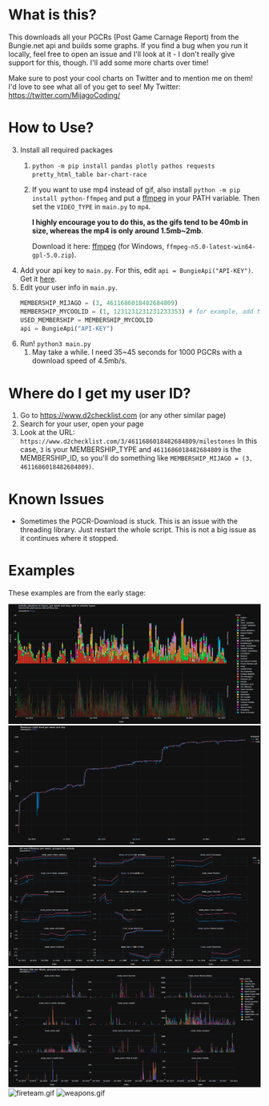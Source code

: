 # What is this?
This downloads all your PGCRs (Post Game Carnage Report) from the Bungie.net api and builds some graphs.
If you find a bug when you run it locally, feel free to open an issue and I'll look at it - I don't really give support for this, though.
I'll add some more charts over time!

Make sure to post your cool charts on Twitter and to mention me on them! 
I'd love to see what all of you get to see! 
My Twitter: https://twitter.com/MijagoCoding/

# How to Use?
3) Install all required packages
   1) `python -m pip install pandas plotly pathos requests pretty_html_table bar-chart-race`
   2) If you want to use mp4 instead of gif, also install `python -m pip install python-ffmpeg` and put a [ffmpeg](https://www.ffmpeg.org/download.html) in your PATH variable. Then set the `VIDEO_TYPE` in `main.py` to `mp4`. 
   
      **I highly encourage you to do this, as the gifs tend to be 40mb in size, whereas the mp4 is only around 1.5mb~2mb**.
   
      Download it here: [ffmpeg](https://github.com/BtbN/FFmpeg-Builds/releases) (for Windows, `ffmpeg-n5.0-latest-win64-gpl-5.0.zip`).
4) Add your api key to `main.py`. For this, edit `api = BungieApi("API-KEY")`. Get it [here](https://www.bungie.net/en/Application).
5) Edit your user info in `main.py`.
   ```py
   MEMBERSHIP_MIJAGO = (3, 4611686018482684809)
   MEMBERSHIP_MYCOOLID = (1, 1231231231231233353) # for example, add this
   USED_MEMBERSHIP = MEMBERSHIP_MYCOOLID
   api = BungieApi("API-KEY")
   ```
6) Run! `python3 main.py`
   1) May take a while. I need 35~45 seconds for 1000 PGCRs with a download speed of 4.5mb/s.

# Where do I get my user ID?
1) Go to https://www.d2checklist.com (or any other similar page)
2) Search for your user, open your page
3) Look at the URL: `https://www.d2checklist.com/3/4611686018482684809/milestones`
   In this case, `3` is your MEMBERSHIP_TYPE and `4611686018482684809` is the MEMBERSHIP_ID, so you'll do something like `MEMBERSHIP_MIJAGO = (3, 4611686018482684809)`.


# Known Issues
- Sometimes the PGCR-Download is stuck. This is an issue with the threading library. Just restart the whole script. This is not a big issue as it continues where it stopped.

# Examples
These examples are from the early stage:

![img_4.png](examples/img_4.png)
![img_1.png](examples/img_1.png)
![img_2.png](examples/img_2.png)
![img_3.png](examples/img_3.png)
![fireteam.gif](examples/fireteam.gif)
![weapons.gif](examples/weapons.gif)

